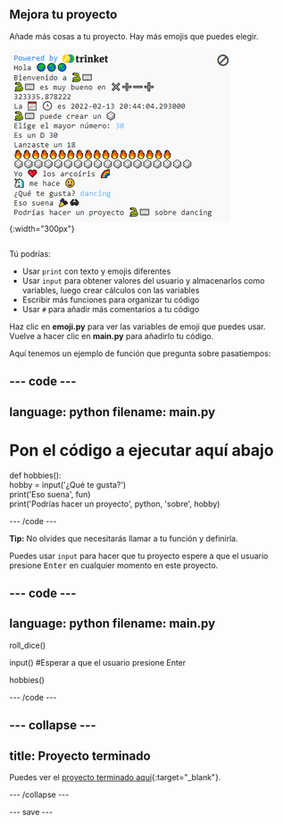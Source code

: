 ## Mejora tu proyecto

<div style="display: flex; flex-wrap: wrap">
<div style="flex-basis: 200px; flex-grow: 1; margin-right: 15px;">
Añade más cosas a tu proyecto. Hay más emojis que puedes elegir.
  </div>
<div>

![Un proyecto más largo en el área de salida con más texto, emojis y entradas.](images/upgrade_ideas.png){:width="300px"}

</div>
</div>

Tú podrías:
+ Usar `print` con texto y emojis diferentes
+ Usar `input` para obtener valores del usuario y almacenarlos como variables, luego crear cálculos con las variables
+ Escribir más funciones para organizar tu código
+ Usar `#` para añadir más comentarios a tu código

Haz clic en **emoji.py** para ver las variables de emoji que puedes usar. Vuelve a hacer clic en **main.py** para añadirlo tu código.

Aquí tenemos un ejemplo de función que pregunta sobre pasatiempos:

--- code ---
---
language: python
filename: main.py
---

# Pon el código a ejecutar aquí abajo
def hobbies():   
hobby = input('¿Qué te gusta?')   
print('Eso suena', fun)   
print('Podrías hacer un proyecto', python, 'sobre', hobby)

--- /code ---

**Tip:** No olvides que necesitarás llamar a tu función y definirla.

Puedes usar `input` para hacer que tu proyecto espere a que el usuario presione <kbd>Enter</kbd> en cualquier momento en este proyecto.

--- code ---
---
language: python
filename: main.py
---

roll_dice()

input() #Esperar a que el usuario presione Enter

hobbies()

--- /code ---


--- collapse ---
---
title: Proyecto terminado
---

Puedes ver el [proyecto terminado aquí](https://trinket.io/embed/python/a54e164ac2){:target="_blank"}.

--- /collapse ---

--- save ---
